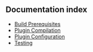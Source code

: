 ## Documentation index

- [Build Prerequisites](./PREREQUISITES.md) 
- [Plugin Compilation](./PLUGIN_COMPILATION.md)
- [Plugin Configuration](./PLUGIN_CONFIGURATION.md)
- [Testing](./TESTING.md)

